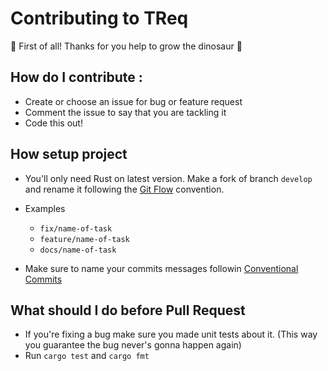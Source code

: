 # Contributing to TReq

🦖 First of all! Thanks for you help to grow the dinosaur 🦖

## How do I contribute :

- Create or choose an issue for bug or feature request
- Comment the issue to say that you are tackling it
- Code this out!

## How setup project

- You'll only need Rust on latest version. Make a fork of branch `develop` and rename it following the [Git Flow](https://www.atlassian.com/git/tutorials/comparing-workflows/gitflow-workflow) convention.
- Examples
  - `fix/name-of-task`
  - `feature/name-of-task`
  - `docs/name-of-task`

- Make sure to name your commits messages followin [Conventional Commits](https://www.conventionalcommits.org/en/v1.0.0/)

## What should I do before Pull Request

- If you're fixing a bug make sure you made unit tests about it. (This way you guarantee the bug never's gonna happen again)
- Run `cargo test` and `cargo fmt`

